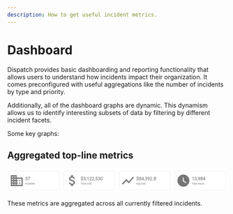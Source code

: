 ```yaml
---
description: How to get useful incident metrics.
---
```


# Dashboard

Dispatch provides basic dashboarding and reporting functionality that allows users to understand how incidents impact their organization. It comes preconfigured with useful aggregations like the number of incidents by type and priority.

Additionally, all of the dashboard graphs are dynamic. This dynamism allows us to identify interesting subsets of data by filtering by different incident facets.

Some key graphs:

## Aggregated top-line metrics

![](../.gitbook/assets/admin-ui-dashboard-top-line.png)

These metrics are aggregated across all currently filtered incidents.
